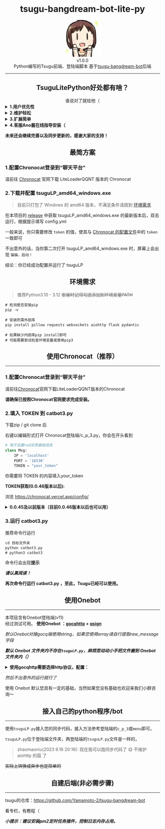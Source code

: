 
<h1 align="center"> tsugu-bangdream-bot-lite-py </h1>


<div align="center"> <img src="./logo.jpg" width="120"/> </div>
<div align="center">v1.0.0</div>
<div align="center">  Python编写的Tsugu前端、登陆端脚本 基于<a href="https://github.com/Yamamoto-2/tsugu-bangdream-bot">tsugu-bangdream-bot</a>后端
</div>

</div>

***

<h2 align="center"> TsuguLitePython好处都有啥？ </h2>
<div align="center"> 谁说对了就给他（ </div>


<details>
<summary><b>1.用户优先性</b></summary>
 
群聊开关，即开即关   
`swc off <name>` `swc on <name>`   
无空格指令触发，方便用户   
`查卡947` `查活动ppp 红`    
cn / jp / en 指定服务器，无需使用 `主服务器` 命令   
`ycx20 jp` `玩家状态 en`   
统一的远程玩家状态绑定数据库，绑定方便，一次绑定多bot共享     
`绑定玩家 xxxx jp`  

</details>


 <details>
<summary><b>2.维护轻松</b></summary>
 
部署/更新 方便。小版本更新只需替换`./tsuguLP.py`
大版本更新按需求替换文件 / 配置即可。 

</details>
 


 <details>
<summary><b>3.扩展简单</b></summary>
 
核心文件只有tsuguLP.py且为同步代码，可以轻松编写内容扩展，接入自己的PythonBot，如[Nonebot](https://github.com/nonebot/nonebot2).  

导入后直接 `rpl: list = tsugu_main(mm, user_id, group_id)`，然后解析`rpl`即可。接入方法参考登陆端的`c_p_3`或`menu`即可。   


</details>
 
 <details>
<summary><b>4.客服Ano酱在线指导安装（</b></summary>
 
[BanGDreamBot开发聊天群](https://qm.qq.com/q/zjUPQkrdpm) 过于温馨的聊天环境～   
装不上自罚演奏春日影，包您安装成功～   

</details>



**未来还会继续完善以及同步更新的，感谢大家的支持！**   

<h2 align="center"> 最简方案 </h2>

### 1.配置Chronocat登录到“聊天平台”

请前往 [Chronocat](https://chronocat.vercel.app/) 官网下载 LiteLoaderQQNT 版本的 Chronocat

### 2.下载并配置 tsuguLP_amd64_windows.exe
> 目前只打包了 Windows 的 amd64 版本，不满足条件请跳到 [环境需求](https://github.com/kumoSleeping/tsugu-bangdream-bot-lite-py#-%E7%8E%AF%E5%A2%83%E9%9C%80%E6%B1%82-)

在本项目的 [release](https://github.com/kumoSleeping/tsugu-bangdream-bot-lite-py/releases) 中获取 tsuguLP_amd64_windows.exe 的最新版本后，双击运行，根据提示填写 config.yml

一般来说，你只需要修改 `token` 的值，使其与 [Chronocat 的配置文件](https://chronocat.vercel.app/config/#%E4%BD%8D%E7%BD%AE)中的 `token` 一致即可

不出意外的话，当你第二次打开 tsuguLP_amd64_windows.exe 时，屏幕上会出现 `猫猫，启动！`

结论：你已经成功配置并运行了 tsuguLP

<h2 align="center"> 环境需求 </h2>


> 推荐Python3.10 - 3.12
> ~~安装时记得勾选添加到环境变量PATH~~
```shell
# 检测是否安装pip
pip -v

# 安装所需外部库
pip install pillow requests websockets aiohttp flask pydantic

# 如果缺少内部库pip install即可
# 可能需要尝试检查环境变量或使用pip3
```

<h2 align="center"> 使用Chronocat（推荐） </h2>

***

### 1.配置Chronocat登录到“聊天平台”

请前往[Chronocat](https://chronocat.vercel.app/)官网下载LiteLoaderQQNT版本的Chronocat


**请确保已按照Chronocat官网要求完成安装。**



### 2.填入 TOKEN 到 catbot3.py  


下载zip / git clone 后

右键以编辑形式打开 Chronocat登陆端/c_p_3.py，你会在开头看到
```py
# 用于设置red实例基础信息
class Msg:
    IP = 'localhost'
    PORT = '16530'
    TOKEN = "your_token"
```
你需要将 TOKEN 的内容填入your_token   
  
**TOKEN获取(0.0.46版本以后):**   

浏览 https://chronocat.vercel.app/config/    

 <details>
<summary><b>0.0.45及以前版本（目前0.0.46版本以后也可以用）</b></summary>
     
使用Chronocat无需配置，token 被默认存储在 `%AppData%/BetterUniverse/QQNT/RED_PROTOCOL_TOKEN` 或 `~/BetterUniverse/QQNT/RED_PROTOCOL_TOKEN` 中， 首次启动 Chronocat 时会自动生成，并保持不变。

*Windows用户打开文件管理器，在地址栏输入`%AppData%`即可跳转*

未来几个版本，如果是新安装的用户，RED_PROTOCOL_TOKEN文件仍然会生成，并保持和chronocat.yml里token一致，这样先前做了自动获取token逻辑的框架仍然能正常工作，不会因为用户安装的是0.0.46就找不到token了。
但不建议再使用这个文件。新框架从0.0.46起建议让用户在chronocat.yml里获取token。

</details>


### 3.运行 catbot3.py  
推荐命令行运行   
```shell
cd 目标文件夹
python catbot3.py
# python3 catbot3
```
命令行会出现**提示**

***请认真阅读！***


**再次命令行运行 catbot3.py ，至此，Tsugu已经可以使用。**



<h2 align="center"> 使用Onebot </h2>

***


本项目含有Onebot登陆端(v11)   
经过测试可用。
**使用Onebot ：[gocqhttp](https://docs.go-cqhttp.org) + [qsign](https://github.com/fuqiuluo/unidbg-fetch-qsign)**

*默认Onebot对接gocq端使用string，如果您使用array请自行提取raw_message字段*

***默认 Onebot 文件夹内不存在`tsuguLP.py`，麻烦您动动小手把文件搬到 Onebot 文件夹内（）***
 <details>
<summary><b>使用gocqhttp需要选择http协议，配置：</b></summary>
 

```yml
# 连接服务列表
servers:
  - http: # HTTP 通信设置
      address: 0.0.0.0:5700 # HTTP(flask)监听地址
      version: 11     # OneBot协议版本, 支持 11/12
      timeout: 600      # 反向 HTTP 超时时间, 单位秒，<5 时将被忽略 这个建议大于5分钟，有时候后端出图很慢
      long-polling:   # 长轮询拓展
        enabled: false       # 是否开启
        max-queue-size: 2000 # 消息队列大小，0 表示不限制队列大小，谨慎使用
      middlewares:
        <<: *default # 引用默认中间件
      post:           # 反向HTTP POST地址列表
      - url: http://localhost:5701
        secret: ''                  # 密钥
        max-retries: 0             # 最大重试，0 时禁用
        retries-interval: 100000      # 重试时间，单位毫秒，0 时立即
``` 

</details>


*然后不出意外的运行就行了*  


使用 Onebot 默认您具有一定的基础，当然如果您没有基础也欢迎来我们小群咨询～



<h2 align="center"> 接入自己的python程序/bot </h2>

***

使用`tsuguLP.py`接入您的同步代码，接入方法参考登陆端的`c_p_3`或`menu`即可。

`tsuguLP.py`位于登陆端文件夹，两登陆端的`tsuguLP.py`文件是一样的，


> zhaomaoniu(2023 9.16 20:16): 现在我可以跑同步代码了 😋 不维护 aiohttp 的菇 了

~~实际上转换成异步也是简单的~~


<h2 align="center"> 自建后端(非必需步骤) </h2>

***

tsugu的仓库：https://github.com/Yamamoto-2/tsugu-bangdream-bot

看专栏，有教程（
   

***小提示：建议安装pm2定时任务插件，控制日志内存占用。***



